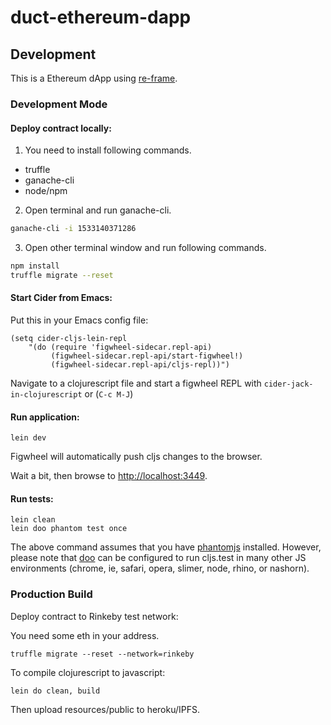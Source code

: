 # duct-ethereum-dapp

## Development

This is a Ethereum dApp using [re-frame](https://github.com/Day8/re-frame).

### Development Mode

#### Deploy contract locally:

1. You need to install following commands.

* truffle
* ganache-cli
* node/npm

2. Open terminal and run ganache-cli.

```sh
ganache-cli -i 1533140371286
```

3. Open other terminal window and run following commands.

```sh
npm install
truffle migrate --reset
```

#### Start Cider from Emacs:

Put this in your Emacs config file:

```
(setq cider-cljs-lein-repl
    "(do (require 'figwheel-sidecar.repl-api)
         (figwheel-sidecar.repl-api/start-figwheel!)
         (figwheel-sidecar.repl-api/cljs-repl))")
```

Navigate to a clojurescript file and start a figwheel REPL with `cider-jack-in-clojurescript` or (`C-c M-J`)

#### Run application:

```
lein dev
```

Figwheel will automatically push cljs changes to the browser.

Wait a bit, then browse to [http://localhost:3449](http://localhost:3449).

#### Run tests:

```
lein clean
lein doo phantom test once
```

The above command assumes that you have [phantomjs](https://www.npmjs.com/package/phantomjs) installed. However, please note that [doo](https://github.com/bensu/doo) can be configured to run cljs.test in many other JS environments (chrome, ie, safari, opera, slimer, node, rhino, or nashorn).

### Production Build

Deploy contract to Rinkeby test network:

You need some eth in your address.

```
truffle migrate --reset --network=rinkeby
```

To compile clojurescript to javascript:

```
lein do clean, build
```

Then upload resources/public to heroku/IPFS.
